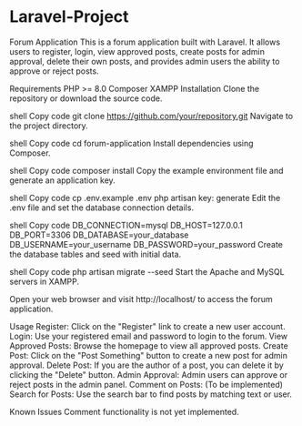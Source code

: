 # Laravel-Project
Forum Application
This is a forum application built with Laravel. It allows users to register, login, view approved posts, create posts for admin approval, delete their own posts, and provides admin users the ability to approve or reject posts.

Requirements
PHP >= 8.0
Composer
XAMPP
Installation
Clone the repository or download the source code.

shell
Copy code
git clone https://github.com/your/repository.git
Navigate to the project directory.

shell
Copy code
cd forum-application
Install dependencies using Composer.

shell
Copy code
composer install
Copy the example environment file and generate an application key.

shell
Copy code
cp .env.example .env
php artisan key: generate
Edit the .env file and set the database connection details.

shell
Copy code
DB_CONNECTION=mysql
DB_HOST=127.0.0.1
DB_PORT=3306
DB_DATABASE=your_database
DB_USERNAME=your_username
DB_PASSWORD=your_password
Create the database tables and seed with initial data.

shell
Copy code
php artisan migrate --seed
Start the Apache and MySQL servers in XAMPP.

Open your web browser and visit http://localhost/ to access the forum application.

Usage
Register: Click on the "Register" link to create a new user account.
Login: Use your registered email and password to login to the forum.
View Approved Posts: Browse the homepage to view all approved posts.
Create Post: Click on the "Post Something" button to create a new post for admin approval.
Delete Post: If you are the author of a post, you can delete it by clicking the "Delete" button.
Admin Approval: Admin users can approve or reject posts in the admin panel.
Comment on Posts: (To be implemented)
Search for Posts: Use the search bar to find posts by matching text or user.


Known Issues
Comment functionality is not yet implemented.
